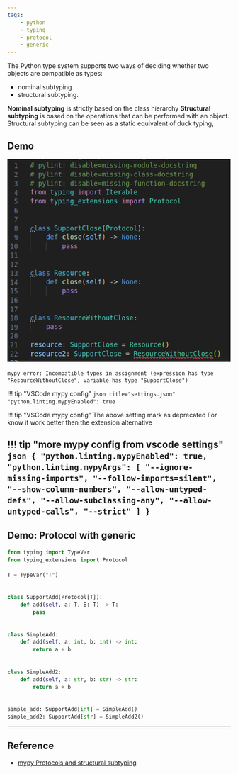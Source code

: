 ```yaml
---
tags:
    - python
    - typing
    - protocol
    - generic
---
```

The Python type system supports two ways of deciding whether two objects are compatible as types: 
- nominal subtyping 
- structural subtyping.

**Nominal subtyping** is strictly based on the class hierarchy
**Structural subtyping** is based on the operations that can be performed with an object. Structural subtyping can be seen as a static equivalent of duck typing,


## Demo

![](images/protocol_typing.png)


```title="mypy error message"
mypy error: Incompatible types in assignment (expression has type "ResourceWithoutClose", variable has type "SupportClose")
```


!!! tip "VSCode mypy config"
    ```json title="settings.json"
    "python.linting.mypyEnabled": true
    ```
     
!!! tip "VSCode mypy config"
    The above setting mark as deprecated
    For know it work better then the extension alternative


!!! tip "more mypy config from vscode settings"
    ```json
        {
        "python.linting.mypyEnabled": true,
        "python.linting.mypyArgs": [
            "--ignore-missing-imports",
            "--follow-imports=silent",
            "--show-column-numbers",
            "--allow-untyped-defs",
            "--allow-subclassing-any",
            "--allow-untyped-calls",
            "--strict"
            ]
    }
    ```
---

## Demo: Protocol with generic

```python
from typing import TypeVar
from typing_extensions import Protocol

T = TypeVar("T")


class SupportAdd(Protocol[T]):
    def add(self, a: T, B: T) -> T:
        pass


class SimpleAdd:
    def add(self, a: int, b: int) -> int:
        return a + b


class SimpleAdd2:
    def add(self, a: str, b: str) -> str:
        return a + b


simple_add: SupportAdd[int] = SimpleAdd()
simple_add2: SupportAdd[str] = SimpleAdd2()
```

---

## Reference
- [mypy Protocols and structural subtyping](https://mypy.readthedocs.io/en/stable/protocols.html)